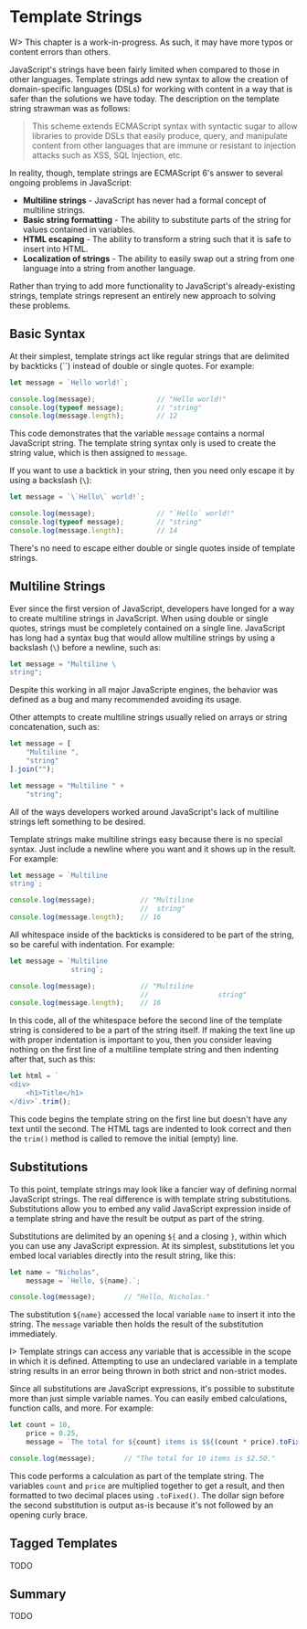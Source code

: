 # Template Strings

W> This chapter is a work-in-progress. As such, it may have more typos or content errors than others.

JavaScript's strings have been fairly limited when compared to those in other languages. Template strings add new syntax to allow the creation of domain-specific languages (DSLs) for working with content in a way that is safer than the solutions we have today. The description on the template string strawman was as follows:

> This scheme extends ECMAScript syntax with syntactic sugar to allow libraries to provide DSLs that easily produce, query, and manipulate content from other languages that are immune or resistant to injection attacks such as XSS, SQL Injection, etc.

In reality, though, template strings are ECMAScript 6's answer to several ongoing problems in JavaScript:

* **Multiline strings** - JavaScript has never had a formal concept of multiline strings.
* **Basic string formatting** - The ability to substitute parts of the string for values contained in variables.
* **HTML escaping** - The ability to transform a string such that it is safe to insert into HTML.
* **Localization of strings** - The ability to easily swap out a string from one language into a string from another language.

Rather than trying to add more functionality to JavaScript's already-existing strings, template strings represent an entirely new approach to solving these problems.

## Basic Syntax

At their simplest, template strings act like regular strings that are delimited by backticks (``) instead of double or single quotes. For example:

```js
let message = `Hello world!`;

console.log(message);               // "Hello world!"
console.log(typeof message);        // "string"
console.log(message.length);        // 12
```

This code demonstrates that the variable `message` contains a normal JavaScript string. The template string syntax only is used to create the string value, which is then assigned to `message`.

If you want to use a backtick in your string, then you need only escape it by using a backslash (`\`):

```js
let message = `\`Hello\` world!`;

console.log(message);               // "`Hello` world!"
console.log(typeof message);        // "string"
console.log(message.length);        // 14
```

There's no need to escape either double or single quotes inside of template strings.

## Multiline Strings

Ever since the first version of JavaScript, developers have longed for a way to create multiline strings in JavaScript. When using double or single quotes, strings must be completely contained on a single line. JavaScript has long had a syntax bug that would allow multiline strings by using a backslash (`\`) before a newline, such as:

```js
let message = "Multiline \
string";
```

Despite this working in all major JavaScripte engines, the behavior was defined as a bug and many recommended avoiding its usage.

Other attempts to create multiline strings usually relied on arrays or string concatenation, such as:

```js
let message = [
    "Multiline ",
    "string"
].join("");

let message = "Multiline " +
    "string";
```

All of the ways developers worked around JavaScript's lack of multiline strings left something to be desired.

Template strings make multiline strings easy because there is no special syntax. Just include a newline where you want and it shows up in the result. For example:

```js
let message = `Multiline
string`;

console.log(message);           // "Multiline
                                //  string"
console.log(message.length);    // 16
```

All whitespace inside of the backticks is considered to be part of the string, so be careful with indentation. For example:

```js
let message = `Multiline
               string`;

console.log(message);           // "Multiline
                                //                 string"
console.log(message.length);    // 16
```

In this code, all of the whitespace before the second line of the template string is considered to be a part of the string itself. If making the text line up with proper indentation is important to you, then you consider leaving nothing on the first line of a multiline template string and then indenting after that, such as this:

```js
let html = `
<div>
    <h1>Title</h1>
</div>`.trim();
```

This code begins the template string on the first line but doesn't have any text until the second. The HTML tags are indented to look correct and then the `trim()` method is called to remove the initial (empty) line.

## Substitutions

To this point, template strings may look like a fancier way of defining normal JavaScript strings. The real difference is with template string substitutions. Substitutions allow you to embed any valid JavaScript expression inside of a template string and have the result be output as part of the string.

Substitutions are delimited by an opening `${` and a closing `}`, within which you can use any JavaScript expression. At its simplest, substitutions let you embed local variables directly into the result string, like this:

```js
let name = "Nicholas",
    message = `Hello, ${name}.`;

console.log(message);       // "Hello, Nicholas."
```

The substitution `${name}` accessed the local variable `name` to insert it into the string. The `message` variable then holds the result of the substitution immediately.

I> Template strings can access any variable that is accessible in the scope in which it is defined. Attempting to use an undeclared variable in a template string results in an error being thrown in both strict and non-strict modes.

Since all substitutions are JavaScript expressions, it's possible to substitute more than just simple variable names. You can easily embed calculations, function calls, and more. For example:

```js
let count = 10,
    price = 0.25,
    message = `The total for ${count} items is $${(count * price).toFixed(2)}.`;

console.log(message);       // "The total for 10 items is $2.50."
```

This code performs a calculation as part of the template string. The variables `count` and `price` are multiplied together to get a result, and then formatted to two decimal places using `.toFixed()`. The dollar sign before the second substitution is output as-is because it's not followed by an opening curly brace.

## Tagged Templates

TODO

## Summary

TODO
